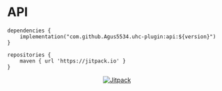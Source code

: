 # API 

```
dependencies {
    implementation("com.github.Agus5534.uhc-plugin:api:${version}")
}

repositories {
    maven { url 'https://jitpack.io' }
}
```

<p align="center">
<a target="_blank" href="https://jitpack.io/#Agus5534/uhc-plugin"><img src="https://jitpack.io/v/Agus5534/uhc-plugin.svg?label=Latest Version" alt="Jitpack"></a>
</p>